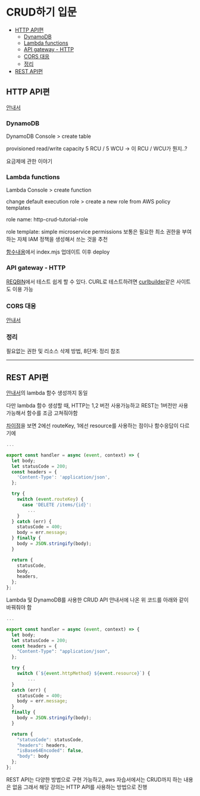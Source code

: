 # CRUD하기 입문

<!-- START doctoc generated TOC please keep comment here to allow auto update -->
<!-- DON'T EDIT THIS SECTION, INSTEAD RE-RUN doctoc TO UPDATE -->

- [HTTP API편](#http-api%ED%8E%B8)
  - [DynamoDB](#dynamodb)
  - [Lambda functions](#lambda-functions)
  - [API gateway - HTTP](#api-gateway---http)
  - [CORS 대응](#cors-%EB%8C%80%EC%9D%91)
  - [정리](#%EC%A0%95%EB%A6%AC)
- [REST API편](#rest-api%ED%8E%B8)

<!-- END doctoc generated TOC please keep comment here to allow auto update -->

## HTTP API편

[안내서](https://docs.aws.amazon.com/ko_kr/apigateway/latest/developerguide/http-api-dynamo-db.html)

### DynamoDB

DynamoDB Console > create table

provisioned read/write capacity
5 RCU / 5 WCU -> 이 RCU / WCU가 뭔지..?

요금제에 관한 이야기

### Lambda functions

Lambda Console > create function

change default execution role > create a new role from AWS policy templates

role name:
http-crud-tutorial-role

role template:
simple microservice permissions
보통은 필요한 최소 권한을 부여하는 자체 IAM 정책을 생성해서 쓰는 것을 추천

[함수내용](https://docs.aws.amazon.com/ko_kr/apigateway/latest/developerguide/http-api-dynamo-db.html)에서 index.mjs 업데이트 이후 deploy

### API gateway - HTTP

[REQBIN](https://reqbin.com/)에서 테스트 쉽게 할 수 있다.
CURL로 테스트하려면 [curlbuilder](https://curlbuilder.com/)같은 사이트도 이용 가능

### CORS 대응

[안내서](https://docs.aws.amazon.com/ko_kr/apigateway/latest/developerguide/http-api-cors.html)

### 정리

필요없는 권한 및 리소스 삭제 방법, 8단계: 정리 참조

---

## REST API편

[안내서](https://docs.aws.amazon.com/ko_kr/apigateway/latest/developerguide/http-api-dynamo-db.html)의 lambda 함수 생성까지 동일

다만 lambda 함수 생성할 때, HTTP는 1,2 버전 사용가능하고 REST는 1버전만 사용 가능해서 함수를 조금 고쳐줘야함

[차이점](https://docs.aws.amazon.com/ko_kr/apigateway/latest/developerguide/http-api-develop-integrations-lambda.html)을 보면 2에선 routeKey, 1에선 resource를 사용하는 점이나 함수응답이 다르기에

```js
...

export const handler = async (event, context) => {
  let body;
  let statusCode = 200;
  const headers = {
    'Content-Type': 'application/json',
  };

  try {
    switch (event.routeKey) {
      case 'DELETE /items/{id}':
        ...
    }
  } catch (err) {
    statusCode = 400;
    body = err.message;
  } finally {
    body = JSON.stringify(body);
  }

  return {
    statusCode,
    body,
    headers,
  };
};
```

Lambda 및 DynamoDB를 사용한 CRUD API 안내서에 나온 위 코드를 아래와 같이 바꿔줘야 함

```js
...

export const handler = async (event, context) => {
  let body;
  let statusCode = 200;
  const headers = {
    "Content-Type": "application/json",
  };

  try {
    switch (`${event.httpMethod} ${event.resource}`) {
        ...
  }
  catch (err) {
    statusCode = 400;
    body = err.message;
  }
  finally {
    body = JSON.stringify(body);
  }

  return {
    "statusCode": statusCode,
    "headers": headers,
    "isBase64Encoded": false,
    "body": body
  };
};
```

REST API는 다양한 방법으로 구현 가능하고, aws 자습서에서는 CRUD까지 하는 내용은 없음
그래서 해당 강의는 HTTP API를 사용하는 방법으로 진행
